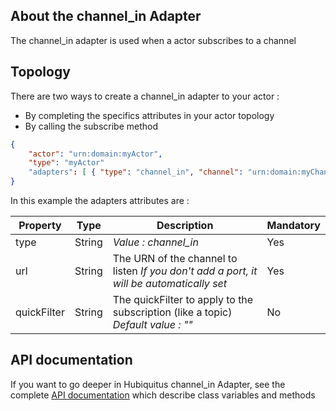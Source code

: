 ## About the channel_in Adapter

The channel_in adapter is used when a actor subscribes to a channel

## Topology

There are two ways to create a channel_in adapter to your actor :
* By completing the specifics attributes in your actor topology
* By calling the subscribe method

```json
{
    "actor": "urn:domain:myActor",
    "type": "myActor"
    "adapters": [ { "type": "channel_in", "channel": "urn:domain:myChannel", "quickFilter": "" } ],
}
```

In this example the adapters attributes are :

<table>
    <thead>
        <tr>
            <th>Property</th>
            <th>Type</th>
            <th>Description</th>
            <th>Mandatory</th>
        </tr>
    </thead>
    <tbody>
        <tr>
            <td>type</td>
            <td>String</td>
            <td><em>Value : channel_in</em></td>
            <td>Yes</td>
        </tr>
        <tr>
            <td>url</td>
            <td>String</td>
            <td>
                The URN of the channel to listen
                <em>If you don't add a port, it will be automatically set</em>
            </td>
            <td>Yes</td>
        </tr>
        <tr>
            <td>quickFilter</td>
            <td>String</td>
            <td>
                The quickFilter to apply to the subscription (like a topic)
                <em>Default value : ""</em>
            </td>
            <td>No</td>
        </tr>
    </tbody>
</table>


## API documentation

If you want to go deeper in Hubiquitus channel_in Adapter, see the complete [API documentation](http://coffeedoc.info/github/hubiquitus/hubiquitus/master/) which describe class variables and methods
